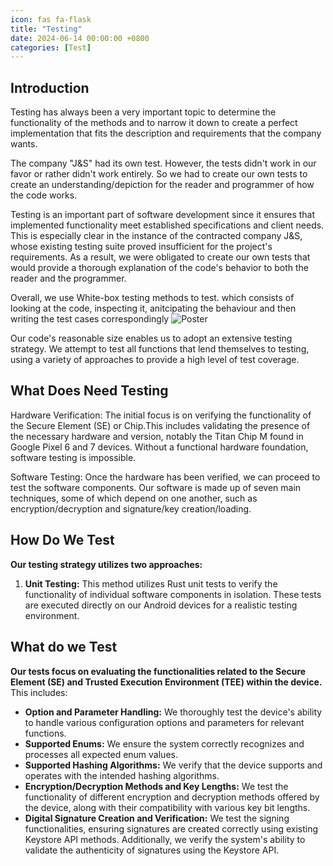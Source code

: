 ```yaml
---
icon: fas fa-flask
title: "Testing"
date: 2024-06-14 00:00:00 +0800
categories: [Test]
---
```


## Introduction


Testing has always been a very important topic to determine the functionality of the methods and to narrow it down to create a perfect implementation that fits the description and requirements that the company wants.

The company "J&S" had its own test. However, the tests didn't work in our favor or rather didn't work entirely. So we had to create our own tests to create an understanding/depiction for the reader and programmer of how the code works.

Testing is an important part of software development since it ensures that implemented functionality meet established specifications and client needs. 
This is especially clear in the instance of the contracted company J&S, whose existing testing suite proved insufficient for the project's requirements. As a result, we were obligated to create our own tests  that would provide a thorough explanation of the code's behavior to both the reader and the programmer.


Overall, we use White-box testing methods to test.
which consists of looking at the code, inspecting it, anitcipating the behaviour and then writing the test cases correspondingly
![Poster](assets/img/logo/whiteboxTesting.png)

Our code's reasonable size enables us to adopt an extensive testing strategy. We attempt to test all functions that lend themselves to testing, using a variety of approaches to provide a high level of test coverage.

## What Does Need Testing

Hardware Verification: The initial focus is on verifying the functionality of the Secure Element (SE) or Chip.This includes validating the presence of the necessary hardware and version, notably the Titan Chip M found in Google Pixel 6 and 7 devices. Without a functional hardware foundation, software testing is impossible.

Software Testing: Once the hardware has been verified, we can proceed to test the software components. Our software is made up of seven main techniques, some of which depend on one another, such as encryption/decryption and signature/key creation/loading.

## How Do We Test

**Our testing strategy utilizes two approaches:**

1. **Unit Testing:** This method utilizes Rust unit tests to verify the functionality of individual software components in isolation. These tests are executed directly on our Android devices for a realistic testing environment.



## What do we Test

**Our tests focus on  evaluating the functionalities related to the Secure Element (SE) and Trusted Execution Environment (TEE) within the device.** This includes:

- **Option and Parameter Handling:** We thoroughly test the device's ability to handle various configuration options and parameters for relevant functions.
- **Supported Enums:** We ensure the system correctly recognizes and processes all expected enum values.
- **Supported Hashing Algorithms:** We verify that the device supports and operates with the intended hashing algorithms.
- **Encryption/Decryption Methods and Key Lengths:** We test the functionality of different encryption and decryption methods offered by the device, along with their compatibility with various key bit lengths.
- **Digital Signature Creation and Verification:** We test the signing functionalities, ensuring signatures are created correctly using existing Keystore API methods. Additionally, we verify the system's ability to validate the authenticity of signatures using the Keystore API.
